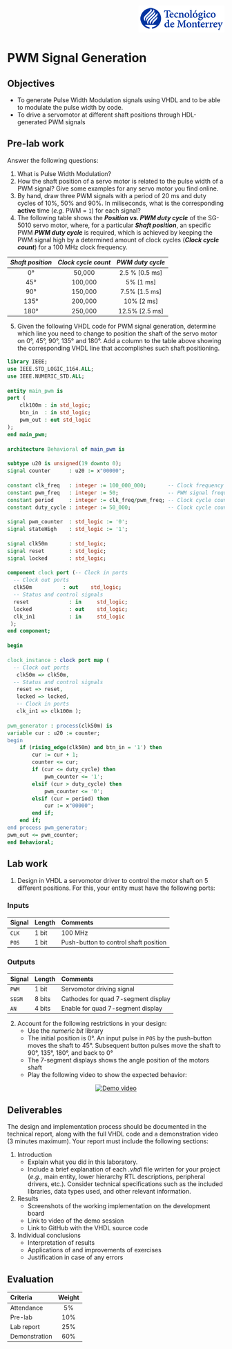 <div align="right">
   <img src="img/teclogo.png">
</div>

# PWM Signal Generation

## Objectives

* To generate Pulse Width Modulation signals using VHDL and to be able to modulate the pulse width by code.
* To drive a servomotor at different shaft positions through HDL-generated PWM signals 

## Pre-lab work
Answer the following questions:
1. What is Pulse Width Modulation?
2. How the shaft position of a servo motor is related to the pulse width of a PWM signal? Give some examples for any servo motor you find online. 
2. By hand, draw three PWM signals with a period of 20 ms and duty cycles of 10%, 50% and 90%. In miliseconds, what is the corresponding **active** time (_e.g._ PWM = `1`) for each signal? 
3. The following table shows the __*Position vs. PWM duty cycle*__ of the SG-5010 servo motor, where, for a particular __*Shaft position*__, an specific PWM __*PWM duty cycle*__ is required, which is achieved by keeping the PWM signal high by a determined amount of clock cycles (__*Clock cycle count*__) for a 100 MHz clock frequency. 

<div align="center">

_Shaft position_ | _Clock cycle count_ | _PWM duty cycle_ 
:---: | :---: | :---:
0&deg; | 50,000 | 2.5 % [0.5 ms]
45&deg; | 100,000 | 5% [1 ms]
90&deg; | 150,000 | 7.5% [1.5 ms]
135&deg; | 200,000 | 10% [2 ms]
180&deg; | 250,000 | 12.5% [2.5 ms]
</div>

5. Given the following VHDL code for PWM signal generation, determine which line you need to change to position the shaft of the servo motor on 0&deg;, 45&deg;, 90&deg;, 135&deg; and 180&deg;. Add a column to the table above showing the corresponding VHDL line that accomplishes such shaft positioning. 

```vhdl
library IEEE;
use IEEE.STD_LOGIC_1164.ALL;
use IEEE.NUMERIC_STD.ALL;

entity main_pwm is  
port (
    clk100m : in std_logic;
    btn_in  : in std_logic;
    pwm_out : out std_logic
);
end main_pwm;

architecture Behavioral of main_pwm is

subtype u20 is unsigned(19 downto 0);
signal counter      : u20 := x"00000";

constant clk_freq   : integer := 100_000_000;       -- Clock frequency in Hz (10 ns)
constant pwm_freq   : integer := 50;                -- PWM signal frequency in Hz (20 ms)
constant period     : integer := clk_freq/pwm_freq; -- Clock cycle count per PWM period
constant duty_cycle : integer := 50_000;            -- Clock cycle count per PWM duty cycle

signal pwm_counter  : std_logic := '0';
signal stateHigh    : std_logic := '1';

signal clk50m       : std_logic;
signal reset        : std_logic;
signal locked       : std_logic;

component clock port (-- Clock in ports
  -- Clock out ports
  clk50m          : out    std_logic;
  -- Status and control signals
  reset             : in     std_logic;
  locked            : out    std_logic;
  clk_in1           : in     std_logic
 );
end component;

begin

clock_instance : clock port map ( 
  -- Clock out ports  
   clk50m => clk50m,
  -- Status and control signals                
   reset => reset,
   locked => locked,
   -- Clock in ports
   clk_in1 => clk100m );
 
pwm_generator : process(clk50m) is
variable cur : u20 := counter;
begin
    if (rising_edge(clk50m) and btn_in = '1') then
        cur := cur + 1;  
        counter <= cur;
        if (cur <= duty_cycle) then
            pwm_counter <= '1'; 
        elsif (cur > duty_cycle) then
            pwm_counter <= '0';
        elsif (cur = period) then
            cur := x"00000";
        end if;  
    end if;
end process pwm_generator;
pwm_out <= pwm_counter;
end Behavioral;
```
## Lab work

1. Design in VHDL a servomotor driver to control the motor shaft on 5 different positions. For this, your entity must have the following ports:

### Inputs

<div align="center">

Signal | Length | Comments
:--- | :--- | :----
`CLK` | 1 bit | 100 MHz
`POS` | 1 bit | Push-button to control shaft position
</div>

### Outputs

<div align="center">

Signal | Length | Comments
:--- | :--- | :---
`PWM` | 1 bit | Servomotor driving signal
`SEGM` | 8 bits | Cathodes for quad 7-segment display
`AN` | 4 bits | Enable for quad 7-segment display
</div>

2. Account for the following restrictions in your design:
   * Use the _numeric bit_ library
   * The initial position is 0&deg;. An input pulse in `POS` by the push-button moves the shaft to 45&deg;. Subsequent button pulses move the shaft to 90&deg;, 135&deg;, 180&deg;, and back to 0&deg; 
   * The 7-segment displays shows the angle position of the motors shaft
   * Play the following video to show the expected behavior:

<div align="center">

[![Demo video](https://img.youtube.com/vi/WJTofpTIy2Y/0.jpg)](https://www.youtube.com/watch?v=WJTofpTIy2Y)
</div>

## Deliverables
The design and implementation process should be documented in the technical report, along with the full VHDL code and a demonstration video (3 minutes maximum). Your report must include the following sections:

1. Introduction
   * Explain what you did in this laboratory.
   * Include a brief explanation of each _.vhdl_ file wrirten for your project (_e.g.,_ main entity, lower hierarchy RTL descriptions, peripheral drivers, etc.). Consider technical specifications such as the included libraries, data types used, and other relevant information.
2. Results
   * Screenshots of the working implementation on the development board
   * Link to video of the demo session
   * Link to GitHub with the VHDL source code
3. Individual conclusions
   * Interpretation of results
   * Applications of and improvements of exercises
   * Justification in case of any errors

## Evaluation
<div align="center">

Criteria | Weight 
:--- | :---:
Attendance | 5%
Pre-lab | 10%
Lab report | 25%
Demonstration | 60%
</div>